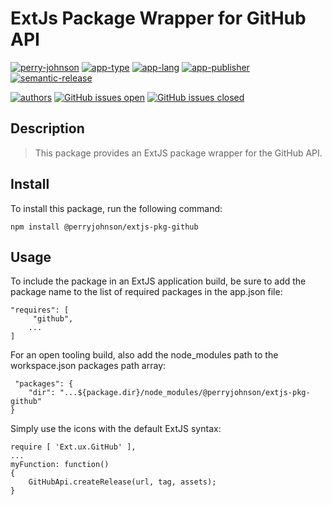 # ExtJs Package Wrapper for GitHub API

[![perry-johnson](https://img.shields.io/badge/perry%20johnson-pja-blue.svg)](https://www.perryjohnson.com)
[![app-type](https://img.shields.io/badge/category-extjs%20package-blue.svg)](https://www.perryjohnson.com)
[![app-lang](https://img.shields.io/badge/language-javascript%20c%23-blue.svg)](https://www.perryjohnson.com)
[![app-publisher](https://img.shields.io/badge/%20%20%F0%9F%93%A6%F0%9F%9A%80-app--publisher-e10000.svg)](https://github.com/perryjohnsoninc/app-publisher)
[![semantic-release](https://img.shields.io/badge/%20%20%F0%9F%93%A6%F0%9F%9A%80-semantic--release-e10079.svg)](https://github.com/semantic-release/semantic-release)

[![authors](https://img.shields.io/badge/authors-scott%20meesseman-6F02B5.svg?logo=visual%20studio%20code)](https://github.com/perryjohnsoninc)
[![GitHub issues open](https://img.shields.io/github/issues-raw/perryjohnsoninc/extjs-pkg-github/all.svg?maxAge=2592000&logo=github)](https://github.com/perryjohnsoninc/extjs-pkg-github/issues)
[![GitHub issues closed](https://img.shields.io/github/issues-closed-raw/perryjohnsoninc/extjs-pkg-github/all.svg?maxAge=2592000&logo=github)](https://github.com/perryjohnsoninc/extjs-pkg-github/issues)

## Description

> This package provides an ExtJS package wrapper for the GitHub API.

## Install

To install this package, run the following command:

    npm install @perryjohnson/extjs-pkg-github

## Usage

To include the package in an ExtJS application build, be sure to add the package name to the list of required packages in the app.json file:

    "requires": [
         "github",
        ...
    ]

For an open tooling build, also add the node_modules path to the workspace.json packages path array:

     "packages": {
        "dir": "...${package.dir}/node_modules/@perryjohnson/extjs-pkg-github"
    }

Simply use the icons with the default ExtJS syntax:

    require [ 'Ext.ux.GitHub' ],
    ...
    myFunction: function()
    {
        GitHubApi.createRelease(url, tag, assets);
    }
